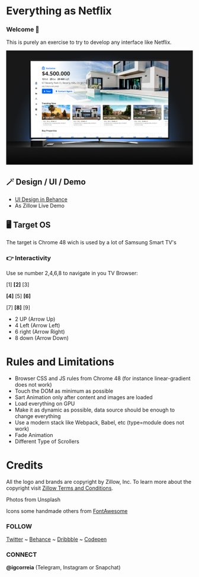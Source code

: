 # Everything as Netflix

### Welcome 👋

This is purely an exercise to try to develop any interface like Netflix.

![Dynamic](/src/images/git_cover.png)

## 🪄 Design / UI / Demo

- [UI Design in Behance](https://www.behance.net/gallery/113430881/What-if-Zillow-was-Netflix)
- As Zillow Live Demo

## 🖥️ Target OS

The target is Chrome 48 wich is used by a lot of Samsung Smart TV's

### 👉 Interactivity

Use se number 2,4,6,8 to navigate in you TV Browser:

[1] **[2]** [3]

**[4]** [5] **[6]**

[7] **[8]** [9]

- 2 UP (Arrow Up)
- 4 Left (Arrow Left)
- 6 right (Arrow Right)
- 8 down (Arrow Down)

# Rules and Limitations

- Browser CSS and JS rules from Chrome 48 (for instance linear-gradient does not work)
- Touch the DOM as minimum as possible
- Sart Animation only after content and images are loaded
- Load everything on GPU
- Make it as dynamic as possible, data source should be enough to change everything
- Use a modern stack like Webpack, Babel, etc (type=module does not work)
- Fade Animation
- Different Type of Scrollers

# Credits

​​​​​​​All the logo and brands are copyright by Zillow, Inc. To learn more about the copyright visit [Zillow Terms and Conditions](https://www.zillowgroup.com/terms-of-use/).

Photos from Unsplash

Icons some handmade others from [FontAwesome](https://fontawesome.com/)

### FOLLOW

[Twitter](https://www.twitter.com/igcorreia) ~ [Behance](https://www.behance.net/igcorreia) ~ [Dribbble](https://www.dribbble.com/igcorreia) ~ [Codepen](https://www.codepen.com/igcorreia)

### CONNECT

**@igcorreia** (Telegram, Instagram or Snapchat)
